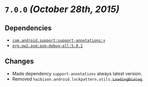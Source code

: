 # `7.0.0` _(October 28th, 2015)_


## Dependencies

- [`com.android.support:support-annotations:+`][#com.android.support:*]
- [`org.ow2.asm:asm-debug-all:5.0.1`][#org.ow2.asm:asm-debug-all]


## Changes

- Made dependency `support-annotations` always latest version.
- Removed `haibison.android.lockpattern.utils.`~~`LoadingDialog`~~.


[#com.android.support:*]: https://developer.android.com/tools/support-library/index.html
[#org.ow2.asm:asm-debug-all]: https://android.googlesource.com/platform/prebuilts/tools/+/master/common/m2/repository/org/ow2/asm/asm-debug-all
